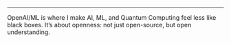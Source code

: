 --- 
OpenAI/ML is where I make AI, ML, and Quantum Computing feel less like black boxes. It’s about openness: not just open-source, but open understanding.

